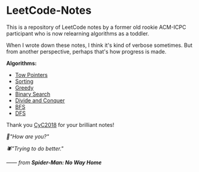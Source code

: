 # LeetCode-Notes
This is a repository of LeetCode notes by a former old rookie ACM-ICPC participant who is now relearning algorithms as a toddler.

When I wrote down these notes, I think it's kind of verbose sometimes. But from another perspective, perhaps that's how progress is made.



**Algorithms:**

* [Tow Pointers](https://github.com/Pasxsenger/LeetCode-Notes/blob/main/Two%20Pointers.md)
* [Sorting](https://github.com/Pasxsenger/LeetCode-Notes/blob/main/Sorting.md)
* [Greedy](https://github.com/Pasxsenger/LeetCode-Notes/blob/main/Greedy.md)
* [Binary Search](https://github.com/Pasxsenger/LeetCode-Notes/blob/main/Binary%20Search.md)
* [Divide and Conquer](https://github.com/Pasxsenger/LeetCode-Notes/blob/main/Divide%20and%20Conquer.md)
* [BFS](https://github.com/Pasxsenger/LeetCode-Notes/blob/main/BFS.md)
* [DFS](https://github.com/Pasxsenger/LeetCode-Notes/blob/main/DFS.md)

Thank you [CyC2018](https://github.com/CyC2018/CS-Notes/blob/master/notes/Leetcode%20%E9%A2%98%E8%A7%A3%20-%20%E7%9B%AE%E5%BD%95.md) for your brilliant notes!





*🐙"How are you?"*

*🕷️"Trying to do better."*

*—— from **Spider-Man: No Way Home***

